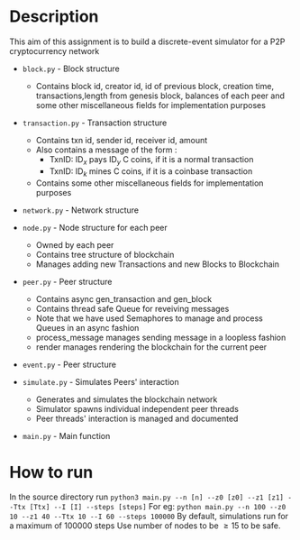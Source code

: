 # Description
This aim of this assignment is to build a discrete-event simulator for a P2P cryptocurrency network
- `block.py`        - Block structure
  - Contains block id, creator id, id of previous block, creation time, transactions,length from genesis block, balances of each peer and some other miscellaneous fields for implementation purposes 

- `transaction.py`  - Transaction structure
  - Contains txn id, sender id, receiver id, amount
  - Also contains a message of the form :
    - TxnID: $\textrm{ID}_x$ pays $\textrm{ID}_y$ C coins, if it is a normal transaction
    - TxnID: $\textrm{ID}_k$ mines C coins, if it is a coinbase transaction
  - Contains some other miscellaneous fields for implementation purposes

- `network.py` - Network structure

- `node.py`   - Node structure for each peer
  - Owned by each peer
  - Contains tree structure of blockchain
  - Manages adding new Transactions and new Blocks to Blockchain

- `peer.py`         - Peer structure
  - Contains async gen_transaction and gen_block
  - Contains thread safe Queue for reveiving messages
  - Note that we have used Semaphores to manage and process Queues in an async fashion
  - process_message manages sending message in a loopless fashion
  - render manages rendering the blockchain for the current peer

- `event.py`         - Peer structure

- `simulate.py`    - Simulates Peers' interaction
  - Generates and simulates the blockchain network
  - Simulator spawns individual independent peer threads
  - Peer threads' interaction is managed and documented

- `main.py`         - Main function

# How to run
In the source directory run `python3 main.py --n [n] --z0 [z0] --z1 [z1] --Ttx [Ttx] --I [I] --steps [steps]`
For eg: `python main.py --n 100 --z0 10 --z1 40 --Ttx 10 --I 60 --steps 100000`
By default, simulations run for a maximum of 100000 steps
Use number of nodes to be $\geq 15$ to be safe.